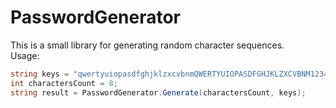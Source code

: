 # PasswordGenerator
This is a small library for generating random character sequences.<br>
Usage:<br>
```c#
string keys = "qwertyuiopasdfghjklzxcvbnmQWERTYUIOPASDFGHJKLZXCVBNM123456789";
int charactersCount = 8;
string result = PasswordGenerator.Generate(charactersCount, keys);
```

